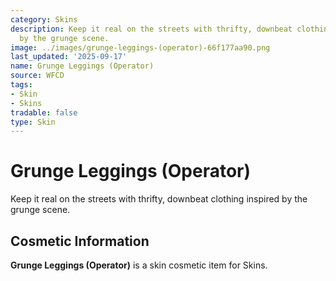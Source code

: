 ```yaml
---
category: Skins
description: Keep it real on the streets with thrifty, downbeat clothing inspired
  by the grunge scene.
image: ../images/grunge-leggings-(operator)-66f177aa90.png
last_updated: '2025-09-17'
name: Grunge Leggings (Operator)
source: WFCD
tags:
- Skin
- Skins
tradable: false
type: Skin
---
```


# Grunge Leggings (Operator)

Keep it real on the streets with thrifty, downbeat clothing inspired by the grunge scene.

## Cosmetic Information

**Grunge Leggings (Operator)** is a skin cosmetic item for Skins.

